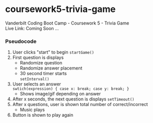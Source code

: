 # coursework5-trivia-game  
Vanderbilt Coding Boot Camp - Coursework 5 - Trivia Game  
Live Link: Coming Soon ...  
  
### Pseudocode  
1. User clicks "start" to begin `startGame()`   
2. First question is displays  
    * Randomize question  
    * Randomize answer placement  
    * 30 second timer starts  
    `setInterval()` 
3. User selects an answer  
    `swtich(expression) { case x: break; case y: break; }`  
    * Shows image/gif depending on answer  
4. After x seconds, the next question is displays
    `setTimeout()`  
5. After x questions, user is shown total number of correct/incorrect  
    * Music plays  
6. Button is shown to play again  
